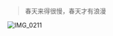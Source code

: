 > 春天来得很慢，春天才有浪漫

![IMG_0211](https://user-images.githubusercontent.com/55280365/158054687-0b26c910-04c4-4ac1-9b32-a36078ac39b3.JPG)
